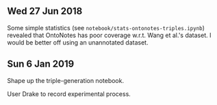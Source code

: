 ## Wed 27 Jun 2018

Some simple statistics (see `notebook/stats-ontonotes-triples.ipynb`) revealed 
that OntoNotes has poor coverage w.r.t. Wang et al.'s dataset. I would be
better off using an unannotated dataset. 

## Sun 6 Jan 2019

Shape up the triple-generation notebook.

User Drake to record experimental process.